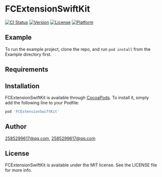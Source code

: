 # FCExtensionSwiftKit

[![CI Status](https://img.shields.io/travis/2585299617@qq.com/FCExtensionSwiftKit.svg?style=flat)](https://travis-ci.org/2585299617@qq.com/FCExtensionSwiftKit)
[![Version](https://img.shields.io/cocoapods/v/FCExtensionSwiftKit.svg?style=flat)](https://cocoapods.org/pods/FCExtensionSwiftKit)
[![License](https://img.shields.io/cocoapods/l/FCExtensionSwiftKit.svg?style=flat)](https://cocoapods.org/pods/FCExtensionSwiftKit)
[![Platform](https://img.shields.io/cocoapods/p/FCExtensionSwiftKit.svg?style=flat)](https://cocoapods.org/pods/FCExtensionSwiftKit)

## Example

To run the example project, clone the repo, and run `pod install` from the Example directory first.

## Requirements

## Installation

FCExtensionSwiftKit is available through [CocoaPods](https://cocoapods.org). To install
it, simply add the following line to your Podfile:

```ruby
pod 'FCExtensionSwiftKit'
```

## Author

2585299617@qq.com, 2585299617@qq.com

## License

FCExtensionSwiftKit is available under the MIT license. See the LICENSE file for more info.
